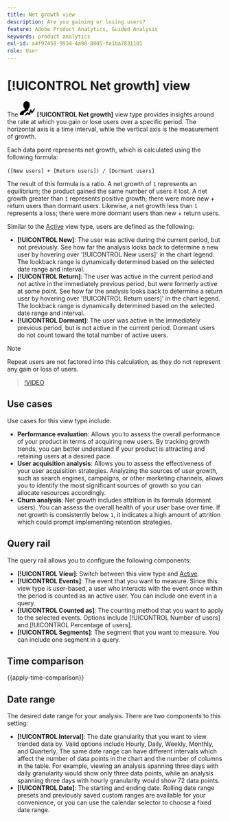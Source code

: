 ```yaml
---
title: Net growth view
description: Are you gaining or losing users?
feature: Adobe Product Analytics, Guided Analysis
keywords: product analytics
exl-id: a4f97458-9934-4a98-8005-fa1ba7831101
role: User
---
```

# [!UICONTROL Net growth] view

The ![NetGrowth](/help/assets/icons/NetGrowth.svg) **[!UICONTROL Net growth]** view type provides insights around the rate at which you gain or lose users over a specific period. The horizontal axis is a time interval, while the vertical axis is the measurement of growth.

Each data point represents net growth, which is calculated using the following formula:

`([New users] + [Return users]) / [Dormant users]`

The result of this formula is a ratio. A net growth of `1` represents an equilibrium; the product gained the same number of users it lost. A net growth greater than `1` represents positive growth; there were more new + return users than dormant users. Likewise, a net growth less than `1` represents a loss; there were more dormant users than new + return users.

Similar to the [Active](active.md) view type, users are defined as the following:

* **[!UICONTROL New]**: The user was active during the current period, but not previously. See how far the analysis looks back to determine a new user by hovering over '[!UICONTROL New users]' in the chart legend. The lookback range is dynamically determined based on the selected date range and interval.
* **[!UICONTROL Return]**: The user was active in the current period and not active in the immediately previous period, but were formerly active at some point. See how far the analysis looks back to determine a return user by hovering over '[!UICONTROL Return users]' in the chart legend. The lookback range is dynamically determined based on the selected date range and interval.
* **[!UICONTROL Dormant]**: The user was active in the immediately previous period, but is not active in the current period. Dormant users do not count toward the total number of active users.

>[!NOTE]
>
>Repeat users are not factored into this calculation, as they do not represent any gain or loss of users.

>[!VIDEO](https://video.tv.adobe.com/v/3421664/?learn=on)

## Use cases

Use cases for this view type include:

* **Performance evaluation**: Allows you to assess the overall performance of your product in terms of acquiring new users. By tracking growth trends, you can better understand if your product is attracting and retaining users at a desired pace.
* **User acquisition analysis**: Allows you to assess the effectiveness of your user acquisition strategies. Analyzing the sources of user growth, such as search engines, campaigns, or other marketing channels, allows you to identify the most significant sources of growth so you can allocate resources accordingly.
* **Churn analysis**: Net growth includes attrition in its formula (dormant users). You can assess the overall health of your user base over time. If net growth is consistently below `1`, it indicates a high amount of attrition which could prompt implementing retention strategies.

## Query rail

The query rail allows you to configure the following components:

* **[!UICONTROL View]**: Switch between this view type and [Active](active.md).
* **[!UICONTROL Events]**: The event that you want to measure. Since this view type is user-based, a user who interacts with the event once within the period is counted as an active user. You can include one event in a query.
* **[!UICONTROL Counted as]**: The counting method that you want to apply to the selected events. Options include [!UICONTROL Number of users] and [!UICONTROL Percentage of users].
* **[!UICONTROL Segments]**: The segment that you want to measure. You can include one segment in a query.

## Time comparison

{{apply-time-comparison}}

## Date range

The desired date range for your analysis. There are two components to this setting:

* **[!UICONTROL Interval]**: The date granularity that you want to view trended data by. Valid options include Hourly, Daily, Weekly, Monthly, and Quarterly. The same date range can have different intervals which affect the number of data points in the chart and the number of columns in the table. For example, viewing an analysis spanning three days with daily granularity would show only three data points, while an analysis spanning three days with hourly granularity would show 72 data points.
* **[!UICONTROL Date]**: The starting and ending date. Rolling date range presets and previously saved custom ranges are available for your convenience, or you can use the calendar selector to choose a fixed date range.
